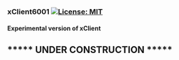 ### xClient6001 [![License: MIT](https://img.shields.io/badge/License-MIT-yellow.svg)](https://en.wikipedia.org/wiki/MIT_License)

#### Experimental version of xClient 

## ***** UNDER CONSTRUCTION *****
